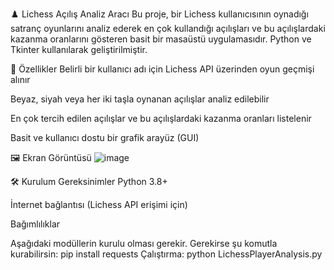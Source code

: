 ♟️ Lichess Açılış Analiz Aracı
Bu proje, bir Lichess kullanıcısının oynadığı satranç oyunlarını analiz ederek en çok kullandığı açılışları ve bu açılışlardaki kazanma oranlarını gösteren basit bir masaüstü uygulamasıdır. Python ve Tkinter kullanılarak geliştirilmiştir.

🚀 Özellikler
Belirli bir kullanıcı adı için Lichess API üzerinden oyun geçmişi alınır

Beyaz, siyah veya her iki taşla oynanan açılışlar analiz edilebilir

En çok tercih edilen açılışlar ve bu açılışlardaki kazanma oranları listelenir

Basit ve kullanıcı dostu bir grafik arayüz (GUI)

🖼️ Ekran Görüntüsü
![image](https://github.com/user-attachments/assets/6470c42d-637b-4de8-8381-9e9f3b4a094a)

🛠️ Kurulum
Gereksinimler
Python 3.8+

İnternet bağlantısı (Lichess API erişimi için)

Bağımlılıklar

Aşağıdaki modüllerin kurulu olması gerekir. Gerekirse şu komutla kurabilirsin:
pip install requests
Çalıştırma:
python LichessPlayerAnalysis.py

